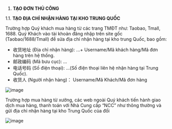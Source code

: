 1. **TẠO ĐƠN THỦ CÔNG**

1.1. **TẠO ĐỊA CHỈ NHẬN HÀNG TẠI KHO TRUNG QUỐC**

Trường hợp Quý khách mua hàng từ các trang TMĐT như: Taobao, Tmall, 1688. Quý Khách vào tài khoản đăng nhập trên site gốc (Taobao/1688/Tmall) để sửa địa chỉ nhận hàng tại kho trung Quốc, bao gồm:
- 收货地址 (Địa chỉ nhận hàng): ...+ Username/Mã khách hàng/Mã đơn hàng trên hệ thống.
- 邮政编码 (Mã bưu cục): ...
- 电话号码 (Số điện thoại): ...(Số điện thoại liên hệ nhận hàng tại Trung Quốc).
- 收货人 (Người nhận hàng)： Username/Mã Khách/Mã đơn hàng

![image](https://user-images.githubusercontent.com/73226975/122723559-50123100-d29d-11eb-988c-cc3ee9b8ec81.png)

Trường hợp mua hàng từ xưởng, các web ngoài Quý khách tiến hành giao dịch mua hàng, thanh toán với Nhà Cung cấp “NCC” như thông thường và gửi địa chỉ nhận hàng tại kho Trung Quốc của đối

![image](https://user-images.githubusercontent.com/73226975/122723645-67e9b500-d29d-11eb-9f08-df04e4673428.png)

